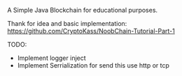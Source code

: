 A Simple Java Blockchain for educational purposes. 


Thank for idea and basic implementation: 
https://github.com/CryptoKass/NoobChain-Tutorial-Part-1

TODO:
* Implement logger inject
* Implement Serrialization for send this use http or tcp